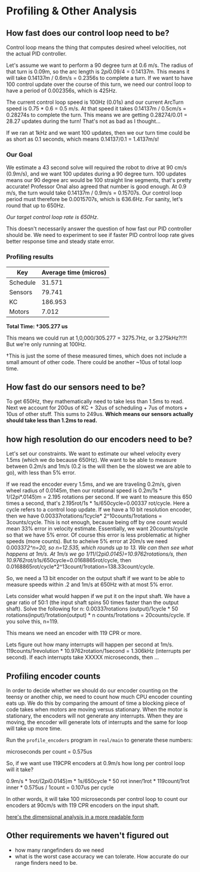 # Profiling & Other Analysis

## How fast does our control loop need to be?

Control loop means the thing that computes desired wheel velocities, not the actual PID controller.

Let's assume we want to perform a 90 degree turn at 0.6 m/s. The radius of that turn is 0.09m, so the arc length is 2*pi*0.09/4 = 0.14137m. This means it will take 0.14137m / 0.6m/s = 0.2356s to complete a turn. If we want to have 100 control update over the course of this turn, we need our control loop to have a period of 0.002356s, which is 425Hz.

The current control loop speed is 100Hz (0.01s) and our current ArcTurn speed is 0.75 * 0.6 = 0.5 m/s. At that speed it takes 0.14137m / 0.5cm/s = 0.28274s to complete the turn. This means we are getting 0.28274/0.01 = 28.27 updates during the turn! That's not as bad as I thought...

If we ran at 1kHz and we want 100 updates, then we our turn time could be as short as 0.1 seconds, which means 0.14137/0.1 = 1.4137m/s!

### Our Goal

We estimate a 43 second solve will required the robot to drive at 90 cm/s (0.9m/s), and we want 100 updates during a 90 degree turn. 100 updates means our 90 degree arc would be 100 straight line segments, that's pretty accurate! Professor Onal also agreed that number is good enough. At 0.9 m/s, the turn would take 0.14137m / 0.9m/s = 0.15707s. Our control loop period must therefore be 0.0015707s, which is 636.6Hz. For sanity, let's round that up to 650Hz.

*Our target control loop rate is 650Hz*.

This doesn't necessarily answer the question of how fast our PID controller should be. We need to experiment to see if faster PID control loop rate gives better response time and steady state error.

### Profiling results

|Key   | Average time (micros)|
|---------|----------------------|
|Schedule | 31.571       |
|Sensors | 79.741       |
|KC    | 186.953       |
|Motors  |  7.012       |

**Total Time: †305.277 us**

This means we could run at 1,0,000/305.277 = 3275.7Hz, or 3.275kHz?!?! But we're only running at 100Hz.

†This is just the some of these measured times, which does not include a small amount of other code. There could be another ~10us of total loop time.


## How fast do our sensors need to be?

To get 650Hz, they mathematically need to take less than 1.5ms to read. Next we account for 200us of KC + 32us of scheduling + 7us of motors + 10us of other stuff. This sums to 249us. **Which means our sensors actually should take less than 1.2ms to read.**

## how high resolution do our encoders need to be?

Let's set our constraints. We want to estimate our wheel velocity every 1.5ms (which we do because 650Hz). We want to be able to measure between 0.2m/s and 1m/s (0.2 is the will then be the slowest we are able to go), with less than 5% error.

If we read the encoder every 1.5ms, and we are traveling 0.2m/s, given wheel radius of 0.0145m, then our rotational speed is 0.2m/1s * 1/(2pi*.0145)m = 2.195 rotations per second. If we want to measure this 650 times a second, that's 2.195rot/1s * 1s/650cycle=0.00337 rot/cycle. Here a cycle refers to a control loop update. If we have a 10 bit resolution encoder, then we have 0.00337rotations/1cycle* 2^10counts/1rotations = 3counts/cycle. This is not enough, because being off by one count would mean 33% error in velocity estimate. Essentially, we want 20counts/cycle so that we have 5% error. Of course this error is less problematic at higher speeds (more counts). But to acheive 5% error at 20m/s we need 0.00337*2^n=20, so n=12.535, which rounds up to 13. We can then see what happens at 1m/s. At 1m/s we go 1/1*1/(2pi*0.0145)=10.9762rotations/s, then 10.9762rot/s*1s/650cycle=0.0168865rot/cycle, then 0.0168865rot/cycle*2^13count/1rotation=138.33count/cycle.

So, we need a 13 bit encoder on the output shaft if we want to be able to measure speeds within .2 and 1m/s at 650Hz with at most 5% error.

Lets consider what would happen if we put it on the input shaft. We have a gear ratio of 50:1 (the input shaft spins 50 times faster than the output shaft). Solve the following for n: 0.00337rotations (output)/1cycle * 50 rotations(input)/1rotation(output) * n counts/1rotations = 20counts/cycle. If you solve this, n=119.

This means we need an encoder with 119 CPR or more.

Lets figure out how many interrupts will happen per second at 1m/s. 119counts/1revolution * 10.9762rotation/1second = 1.306kHz (interrupts per second). If each interrupts take XXXXX microseconds, then ...

## Profiling encoder counts

In order to decide whether we should do our encoder counting on the teensy or another chip, we need to count how much CPU encoder counting eats up. We do this by comparing the amount of time a blocking piece of code takes when motors are moving versus stationary. When the motor is stationary, the encoders will not generate any interrupts. When they are moving, the encoder will generate lots of interrupts and the same for loop will take up more time.

Run the `profile_encoders` program in `real/main` to generate these numbers:

microseconds per count = 0.575us

So, if we want use 119CPR encoders at 0.9m/s how long per control loop will it take?

0.9m/s * 1rot/(2*pi*0.0145)m * 1s/650cycle * 50 rot inner/1rot * 119count/1rot inner * 0.575us / 1count = 0.107us per cycle

In other words, it will take 100 microseconds per control loop to count our encoders at 90cm/s with 119 CPR encoders on the input shaft.

[here's the dimensional analysis in a more readable form](https://latex.codecogs.com/gif.latex?\LARGE&space;\frac{0.9m}{1s}&space;*&space;\frac{1\text{&space;outer&space;shaft&space;rotation}}{2\pi*0.0145m}&space;*&space;\frac{1s}{650\text{&space;cycle}}&space;*&space;\frac{50\text{&space;inner&space;shaft&space;rotation}}{1\text{&space;outer&space;shaft&space;rotation}}&space;*&space;\frac{119\text{&space;counts}}{1\text{&space;inner&space;shaft&space;rotation}}&space;*&space;\frac{0.575us}{1\text{&space;count}}&space;=&space;\frac{0.107us}{\text{cycle}})

## Other requirements we haven't figured out

 - how many rangefinders do we need
 - what is the worst case accuracy we can tolerate. How accurate do our range finders need to be.

